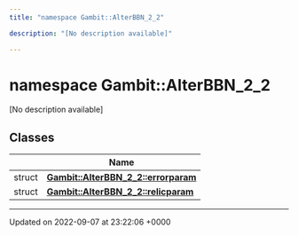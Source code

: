 ```yaml
---
title: "namespace Gambit::AlterBBN_2_2"

description: "[No description available]"

---
```


# namespace Gambit::AlterBBN_2_2

[No description available]

## Classes

|                | Name           |
| -------------- | -------------- |
| struct | **[Gambit::AlterBBN_2_2::errorparam](/documentation/code/classes/structgambit_1_1alterbbn__2__2_1_1errorparam/)**  |
| struct | **[Gambit::AlterBBN_2_2::relicparam](/documentation/code/classes/structgambit_1_1alterbbn__2__2_1_1relicparam/)**  |






-------------------------------

Updated on 2022-09-07 at 23:22:06 +0000